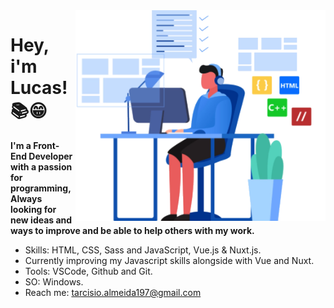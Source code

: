 <img src="./img/programer[2].png" min-width="400px" max-width="400px" width="400px" align="right" alt="Computador Image" title="Computador Image">


# Hey, i'm Lucas!  :books::grin:

**I'm a Front-End Developer with a passion for programming, Always looking for new ideas and ways to improve and be able to help others with my work.**

- Skills: HTML, CSS, Sass and JavaScript, Vue.js & Nuxt.js.
- Currently improving my Javascript skills alongside with Vue and Nuxt.
- Tools: VSCode, Github and Git.
- SO: Windows.
- Reach me: tarcisio.almeida197@gmail.com
